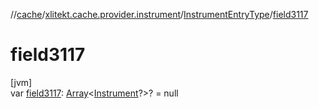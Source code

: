 //[cache](../../../index.md)/[xlitekt.cache.provider.instrument](../index.md)/[InstrumentEntryType](index.md)/[field3117](field3117.md)

# field3117

[jvm]\
var [field3117](field3117.md): [Array](https://kotlinlang.org/api/latest/jvm/stdlib/kotlin/-array/index.html)&lt;[Instrument](../-instrument/index.md)?&gt;? = null
